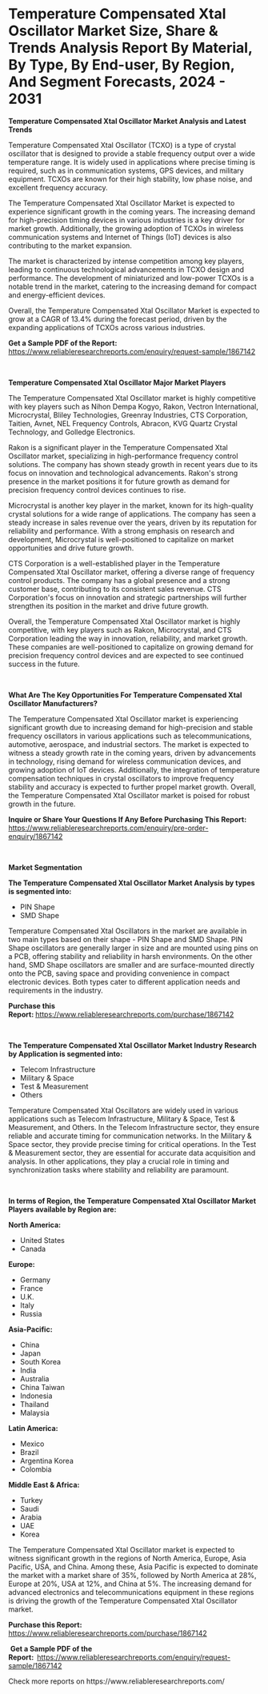 <p><h1>Temperature Compensated Xtal Oscillator Market Size, Share & Trends Analysis Report By Material, By Type, By End-user, By Region, And Segment Forecasts, 2024 - 2031</h1></p><p><strong>Temperature Compensated Xtal Oscillator Market Analysis and Latest Trends</strong></p>
<p><p>Temperature Compensated Xtal Oscillator (TCXO) is a type of crystal oscillator that is designed to provide a stable frequency output over a wide temperature range. It is widely used in applications where precise timing is required, such as in communication systems, GPS devices, and military equipment. TCXOs are known for their high stability, low phase noise, and excellent frequency accuracy.</p><p>The Temperature Compensated Xtal Oscillator Market is expected to experience significant growth in the coming years. The increasing demand for high-precision timing devices in various industries is a key driver for market growth. Additionally, the growing adoption of TCXOs in wireless communication systems and Internet of Things (IoT) devices is also contributing to the market expansion.</p><p>The market is characterized by intense competition among key players, leading to continuous technological advancements in TCXO design and performance. The development of miniaturized and low-power TCXOs is a notable trend in the market, catering to the increasing demand for compact and energy-efficient devices.</p><p>Overall, the Temperature Compensated Xtal Oscillator Market is expected to grow at a CAGR of 13.4% during the forecast period, driven by the expanding applications of TCXOs across various industries.</p></p>
<p><strong>Get a Sample PDF of the Report:&nbsp;</strong> <a href="https://www.reliableresearchreports.com/enquiry/request-sample/1867142">https://www.reliableresearchreports.com/enquiry/request-sample/1867142</a></p>
<p>&nbsp;</p>
<p><strong>Temperature Compensated Xtal Oscillator Major Market Players</strong></p>
<p><p>The Temperature Compensated Xtal Oscillator market is highly competitive with key players such as Nihon Dempa Kogyo, Rakon, Vectron International, Microcrystal, Bliley Technologies, Greenray Industries, CTS Corporation, Taitien, Avnet, NEL Frequency Controls, Abracon, KVG Quartz Crystal Technology, and Golledge Electronics.</p><p>Rakon is a significant player in the Temperature Compensated Xtal Oscillator market, specializing in high-performance frequency control solutions. The company has shown steady growth in recent years due to its focus on innovation and technological advancements. Rakon's strong presence in the market positions it for future growth as demand for precision frequency control devices continues to rise.</p><p>Microcrystal is another key player in the market, known for its high-quality crystal solutions for a wide range of applications. The company has seen a steady increase in sales revenue over the years, driven by its reputation for reliability and performance. With a strong emphasis on research and development, Microcrystal is well-positioned to capitalize on market opportunities and drive future growth.</p><p>CTS Corporation is a well-established player in the Temperature Compensated Xtal Oscillator market, offering a diverse range of frequency control products. The company has a global presence and a strong customer base, contributing to its consistent sales revenue. CTS Corporation's focus on innovation and strategic partnerships will further strengthen its position in the market and drive future growth.</p><p>Overall, the Temperature Compensated Xtal Oscillator market is highly competitive, with key players such as Rakon, Microcrystal, and CTS Corporation leading the way in innovation, reliability, and market growth. These companies are well-positioned to capitalize on growing demand for precision frequency control devices and are expected to see continued success in the future.</p></p>
<p>&nbsp;</p>
<p><strong>What Are The Key Opportunities For Temperature Compensated Xtal Oscillator Manufacturers?</strong></p>
<p><p>The Temperature Compensated Xtal Oscillator market is experiencing significant growth due to increasing demand for high-precision and stable frequency oscillators in various applications such as telecommunications, automotive, aerospace, and industrial sectors. The market is expected to witness a steady growth rate in the coming years, driven by advancements in technology, rising demand for wireless communication devices, and growing adoption of IoT devices. Additionally, the integration of temperature compensation techniques in crystal oscillators to improve frequency stability and accuracy is expected to further propel market growth. Overall, the Temperature Compensated Xtal Oscillator market is poised for robust growth in the future.</p></p>
<p><strong>Inquire or Share Your Questions If Any Before Purchasing This Report:</strong> <a href="https://www.reliableresearchreports.com/enquiry/pre-order-enquiry/1867142">https://www.reliableresearchreports.com/enquiry/pre-order-enquiry/1867142</a></p>
<p>&nbsp;</p>
<p><strong>Market Segmentation</strong></p>
<p><strong>The Temperature Compensated Xtal Oscillator Market Analysis by types is segmented into:</strong></p>
<p><ul><li>PIN Shape</li><li>SMD Shape</li></ul></p>
<p><p>Temperature Compensated Xtal Oscillators in the market are available in two main types based on their shape - PIN Shape and SMD Shape. PIN Shape oscillators are generally larger in size and are mounted using pins on a PCB, offering stability and reliability in harsh environments. On the other hand, SMD Shape oscillators are smaller and are surface-mounted directly onto the PCB, saving space and providing convenience in compact electronic devices. Both types cater to different application needs and requirements in the industry.</p></p>
<p><strong>Purchase this Report:&nbsp;</strong><a href="https://www.reliableresearchreports.com/purchase/1867142">https://www.reliableresearchreports.com/purchase/1867142</a></p>
<p>&nbsp;</p>
<p><strong>The Temperature Compensated Xtal Oscillator Market Industry Research by Application is segmented into:</strong></p>
<p><ul><li>Telecom Infrastructure</li><li>Military & Space</li><li>Test & Measurement</li><li>Others</li></ul></p>
<p><p>Temperature Compensated Xtal Oscillators are widely used in various applications such as Telecom Infrastructure, Military & Space, Test & Measurement, and Others. In the Telecom Infrastructure sector, they ensure reliable and accurate timing for communication networks. In the Military & Space sector, they provide precise timing for critical operations. In the Test & Measurement sector, they are essential for accurate data acquisition and analysis. In other applications, they play a crucial role in timing and synchronization tasks where stability and reliability are paramount.</p></p>
<p>&nbsp;</p>
<p><strong>In terms of Region, the Temperature Compensated Xtal Oscillator Market Players available by Region are:</strong></p>
<p>
    <p> <strong> North America: </strong>
        <ul>
            <li>United States</li>
            <li>Canada</li>
        </ul>
        </p> 
    <p> <strong> Europe: </strong>
        <ul>
            <li>Germany</li>
            <li>France</li>
            <li>U.K.</li>
            <li>Italy</li>
            <li>Russia</li>
        </ul>
        </p> 
    <p> <strong> Asia-Pacific: </strong>
        <ul>
            <li>China</li>
            <li>Japan</li>
            <li>South Korea</li>
            <li>India</li>
            <li>Australia</li>
            <li>China Taiwan</li>
            <li>Indonesia</li>
            <li>Thailand</li>
            <li>Malaysia</li>
        </ul>
        </p> 
    <p> <strong> Latin America: </strong>
        <ul>
            <li>Mexico</li>
            <li>Brazil</li>
            <li>Argentina Korea</li>
            <li>Colombia</li>
        </ul>
        </p> 
    <p> <strong> Middle East & Africa: </strong>
        <ul>
            <li>Turkey</li>
            <li>Saudi</li>
            <li>Arabia</li>
            <li>UAE</li>
            <li>Korea</li>
        </ul>
    </p>
    </p>
<p><p>The Temperature Compensated Xtal Oscillator market is expected to witness significant growth in the regions of North America, Europe, Asia Pacific, USA, and China. Among these, Asia Pacific is expected to dominate the market with a market share of 35%, followed by North America at 28%, Europe at 20%, USA at 12%, and China at 5%. The increasing demand for advanced electronics and telecommunications equipment in these regions is driving the growth of the Temperature Compensated Xtal Oscillator market.</p></p>
<p><strong>Purchase this Report: </strong><a href="https://www.reliableresearchreports.com/purchase/1867142">https://www.reliableresearchreports.com/purchase/1867142</a></p>
<p>&nbsp;<strong>Get a Sample PDF of the Report:&nbsp;&nbsp;</strong><a href="https://www.reliableresearchreports.com/enquiry/request-sample/1867142">https://www.reliableresearchreports.com/enquiry/request-sample/1867142</a></p>
<p><strong></strong></p>
<p>Check more reports on https://www.reliableresearchreports.com/</p>